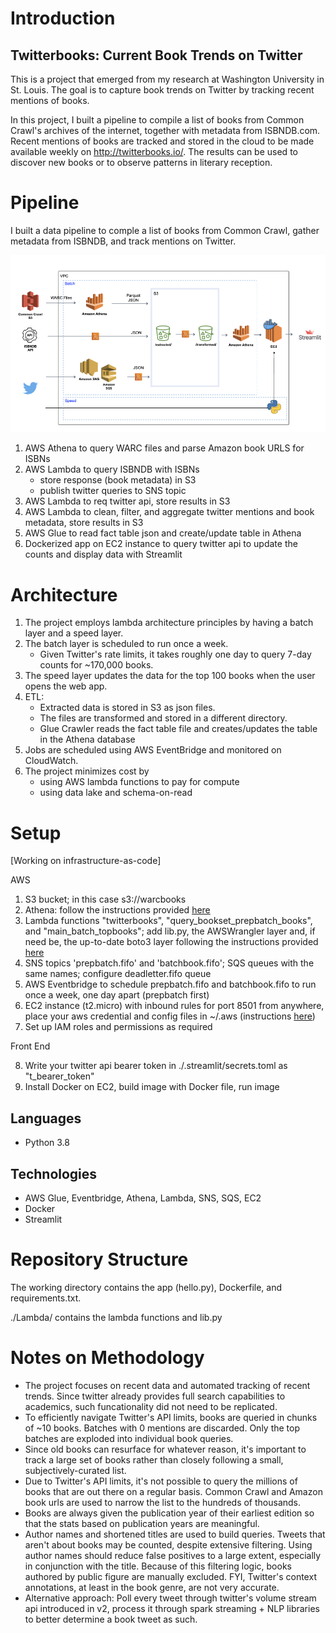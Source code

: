 # Introduction

## Twitterbooks: Current Book Trends on Twitter

This is a project that emerged from my research at Washington University in St. Louis. The goal is to capture book trends on Twitter by tracking recent mentions of books.

In this project, I built a pipeline to compile a list of books from Common Crawl's archives of the internet, together with metadata from ISBNDB.com. Recent mentions of books are tracked and stored in the cloud to be made available weekly on http://twitterbooks.io/. The results can be used to discover new books or to observe patterns in literary reception.

# Pipeline

I built a data pipeline to comple a list of books from Common Crawl, gather metadata from ISBNDB, and track mentions on Twitter.

<img src="pipeline.jpeg">

1. AWS Athena to query WARC files and parse Amazon book URLS for ISBNs
2. AWS Lambda to query ISBNDB with ISBNs
    - store response (book metadata) in S3 
    - publish twitter queries to SNS topic
3. AWS Lambda to req twitter api, store results in S3
4. AWS Lambda to clean, filter, and aggregate twitter mentions and book metadata, store results in S3
5. AWS Glue to read fact table json and create/update table in Athena
6. Dockerized app on EC2 instance to query twitter api to update the counts and display data with Streamlit

# Architecture
1. The project employs lambda architecture principles by having a batch layer and a speed layer.
2. The batch layer is scheduled to run once a week. 
    - Given Twitter's rate limits, it takes roughly one day to query 7-day counts for ~170,000 books.  
3. The speed layer updates the data for the top 100 books when the user opens the web app.
4. ETL:
    - Extracted data is stored in S3 as json files.
    - The files are transformed and stored in a different directory.
    - Glue Crawler reads the fact table file and creates/updates the table in the Athena database
5. Jobs are scheduled using AWS EventBridge and monitored on CloudWatch.
6. The project minimizes cost by
    - using AWS lambda functions to pay for compute
    - using data lake and schema-on-read

# Setup

[Working on infrastructure-as-code]


AWS

1. S3 bucket; in this case s3://warcbooks
2. Athena: follow the instructions provided [here](https://commoncrawl.org/2018/03/index-to-warc-files-and-urls-in-columnar-format/)
3. Lambda functions "twitterbooks", "query_bookset_prepbatch_books", and "main_batch_topbooks"; add lib.py, the AWSWrangler layer and, if need be, the up-to-date boto3 layer following the instructions provided [here](https://aws.amazon.com/premiumsupport/knowledge-center/lambda-python-runtime-errors/)
4. SNS topics 'prepbatch.fifo' and 'batchbook.fifo'; SQS queues with the same names; configure deadletter.fifo queue
5. AWS Eventbridge to schedule prepbatch.fifo and batchbook.fifo to run once a week, one day apart (prepbatch first)
6. EC2 instance (t2.micro) with inbound rules for port 8501 from anywhere, place your aws credential and config files in ~/.aws (instructions [here](https://docs.aws.amazon.com/cli/latest/userguide/cli-configure-files.html))
7. Set up IAM roles and permissions as required

Front End

8. Write your twitter api bearer token in ./.streamlit/secrets.toml as "t_bearer_token" 
9. Install Docker on EC2, build image with Docker file, run image




## Languages
- Python 3.8

## Technologies
- AWS Glue, Eventbridge, Athena, Lambda, SNS, SQS, EC2
- Docker
- Streamlit

# Repository Structure
The working directory contains the app (hello.py), Dockerfile, and requirements.txt.

./Lambda/ contains the lambda functions and lib.py

# Notes on Methodology
- The project focuses on recent data and automated tracking of recent trends. Since twitter already provides full search capabilities to academics, such funcationality did not need to be replicated.
- To efficiently navigate Twitter's API limits, books are queried in chunks of ~10 books. Batches with 0 mentions are discarded. Only the top batches are exploded into individual book queries.
- Since old books can resurface for whatever reason, it's important to track a large set of books rather than closely following a small, subjectively-curated list.
- Due to Twitter's API limits, it's not possible to query the millions of books that are out there on a regular basis. Common Crawl and Amazon book urls are used to narrow the list to the hundreds of thousands.
- Books are always given the publication year of their earliest edition so that the stats based on publication years are meaningful.
- Author names and shortened titles are used to build queries. Tweets that aren't about books may be counted, despite extensive filtering. Using author names should reduce false positives to a large extent, especially in conjunction with the title. Because of this filtering logic, books authored by public figure are manually excluded. FYI, Twitter's context annotations, at least in the book genre, are not very accurate.
- Alternative approach: Poll every tweet through twitter's volume stream api introduced in v2, process it through spark streaming + NLP libraries to better determine a book tweet as such.

